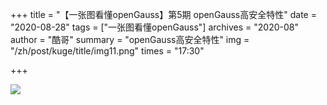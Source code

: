 +++
title = "【一张图看懂openGauss】第5期 openGauss高安全特性" 
date = "2020-08-28" 
tags = ["一张图看懂openGauss"] 
archives = "2020-08" 
author = "酷哥" 
summary = "openGauss高安全特性" 
img = "/zh/post/kuge/title/img11.png" 
times = "17:30" 

+++

![](../img/Issue_5_openGauss_Advanced_Security_Features.jpg)